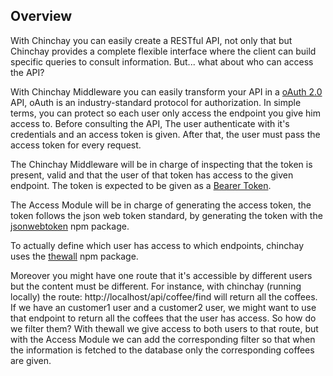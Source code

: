 ## Overview

 With Chinchay you can easily create a RESTful API, not only that but Chinchay provides a complete flexible interface
 where the client can build specific queries to consult information. But... what about who can access the API? 
 
 With Chinchay Middleware you can easily transform your API in a [oAuth 2.0](https://oauth.net/2/) API, oAuth is an industry-standard protocol for authorization. In simple terms, you can protect so each user only access the endpoint you give him access to. Before consulting the API, The user authenticate with it's credentials and an access token is given. After that, the user must pass the access token for every request.
 
 The Chinchay Middleware will be in charge of inspecting that the token is present, valid and that the user of that token has access to the given endpoint. The token is expected to be given as a [Bearer Token](https://swagger.io/docs/specification/authentication/bearer-authentication/).
 
 The Access Module will be in charge of generating the access token, the token follows the json web token standard, by generating the token with the [jsonwebtoken](https://www.npmjs.com/package/jsonwebtoken) npm package.
 
 To actually define which user has access to which endpoints, chinchay uses the [thewall](https://www.npmjs.com/package/thewall) npm package. 
 
 Moreover you might have one route that it's accessible by different users but the content must be different. For instance, with chinchay (running locally) the route: http://localhost/api/coffee/find will return all the coffees. If we have an customer1 user and a customer2 user, we might want to use that endpoint to return all the coffees that the user has access. So how do we filter them? With thewall we give access to both users to that route, but with the Access Module we can add the corresponding filter so that when the information is fetched to the database only the corresponding coffees are given.